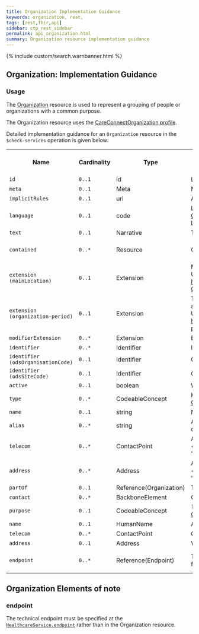 ```yaml
---
title: Organization Implementation Guidance
keywords: organization, rest,
tags: [rest,fhir,api]
sidebar: ctp_rest_sidebar
permalink: api_organization.html
summary: Organization resource implementation guidance
---
```


{% include custom/search.warnbanner.html %}



## Organization: Implementation Guidance ##

### Usage ###

The [Organization](http://hl7.org/fhir/stu3/organization.html) resource is used to represent a grouping of people or organizations with a common purpose.

The Organization resource uses the [CareConnectOrganization profile](https://fhir.hl7.org.uk/STU3/StructureDefinition/CareConnect-Organization-1).

Detailed implementation guidance for an `Organization` resource in the `$check-services` operation is given below:

<table  style="min-width:100%;width:100%">
<tr>
<th  style="width:10%;">Name</th>
<th  style="width:5%;">Cardinality</th>
<th  style="width:10%;">Type</th>
<th  style="width:38%;">FHIR/CareConnect Documentation</th>
<th  style="width:37%;">CDS Implementation Guidance</th>
</tr>
<tr>
<td><code>id</code></td>
<td><code>0..1</code></td>
<td>id</td>
<td>Logical id of this artifact</td>
<td></td>
</tr>
<tr>
<td><code>meta</code></td>
<td><code>0..1</code></td>
<td>Meta</td>
<td>Metadata about the resource</td>
<td></td>
</tr>
<tr>
<td><code>implicitRules</code></td>
<td><code>0..1</code></td>
<td>uri</td>
<td>A set of rules under which this content was created</td>
<td></td>
</tr>
<tr>
<td><code>language</code></td>
<td><code>0..1</code></td>
<td>code</td>
<td>Language of the resource content. <br/>
<a  href="http://hl7.org/fhir/stu3/valueset-languages.html">Common Languages</a> (Extensible but limited to All Languages)</td>
<td></td>
</tr>
<tr>
<td><code>text</code></td>
<td><code>0..1</code></td>
<td>Narrative</td>
<td>Text summary of the resource, for human interpretation</td>
<td></td>
</tr>
<tr>
<td><code>contained</code></td>
<td><code>0..*</code></td>
<td>Resource</td>
<td>Contained, inline Resources</td>
<td>This SHOULD NOT be populated.</td>
</tr>
<tr>
<td><code>extension (mainLocation)</code></td>
<td><code>0..1</code></td>
<td>Extension</td>
<td>Main location<br/>URL: <a href="https://fhir.hl7.org.uk/STU3/StructureDefinition/Extension-CareConnect-MainLocation-1">https://fhir.hl7.org.uk/STU3/StructureDefinition/Extension-CareConnect-MainLocation-1</a></td>
<td></td>
</tr>
<tr>
<td><code>extension (organization-period)</code></td>
<td><code>0..1</code></td>
<td>Extension</td>
<td>The date range that this organization should be considered available<br/>URL: <a href="http://hl7.org/fhir/stu3/StructureDefinition/organization-period">http://hl7.org/fhir/stu3/StructureDefinition/organization-period</a></td>
<td></td>
</tr>
<tr>
<td><code>modifierExtension</code></td>
<td><code>0..*</code></td>
<td>Extension</td>
<td>Extensions that cannot be ignored</td>
<td></td>
</tr>
<tr>
<td><code>identifier</code></td>
<td><code>0..*</code></td>
<td>Identifier</td>
<td>Identifies this organization across multiple systems</td>
<td></td>
</tr>
<tr>
<td><code>identifier (odsOrganisationCode)</code></td>
<td><code>0..1</code></td>
<td>Identifier</td>
<td>Organisation Data Service code</td>
<td></td>
</tr>
<tr>
<td><code>identifier (odsSiteCode)</code></td>
<td><code>0..1</code></td>
<td>Identifier</td>
<td>ODS Site code to identify the organisation at site level</td>
<td></td>
</tr>
<tr>
<td><code>active</code></td>
<td><code>0..1</code></td>
<td>boolean</td>
<td>Whether the organization's record is still in active use</td>
<td></td>
</tr>
<tr>
<td><code>type</code></td>
<td><code>0..*</code></td>
<td>CodeableConcept</td>
<td>Kind of organization<br>
<a  href="http://hl7.org/fhir/stu3/valueset-organization-type.html">OrganizationType (Example)</a></td>
<td></td>
</tr>
<tr>
<td><code>name</code></td>
<td><code>0..1</code></td>
<td>string</td>
<td>Name used for the organization</td>
<td></td>
</tr>
<tr>
<td><code>alias</code></td>
<td><code>0..*</code></td>
<td>string</td>
<td>A list of alternate names that the organization is known as, or was known as in the past</td>
<td></td>
</tr>
<tr>
<td><code>telecom</code></td>
<td><code>0..*</code></td>
<td>ContactPoint</td>
<td>A contact detail for the organization<br>
+ The telecom of an organization can never be of use 'home'</td>
<td></td>
</tr>
<tr>
<td><code>address</code></td>
<td><code>0..*</code></td>
<td>Address</td>
<td>An address for the organization<br>
+ An address of an organization can never be of use 'home'</td>
<td></td>
</tr>
<tr>
<td><code>partOf</code></td>
<td><code>0..1</code></td>
<td>Reference(Organization)</td>
<td>The organization of which this organization forms a part</td>
<td></td>
</tr>
<tr>
<td><code>contact</code></td>
<td><code>0..*</code></td>
<td>BackboneElement</td>
<td>Contact for the organization for a certain purpose</td>
<td></td>
</tr>
<tr>
<td  class="sub"><code>purpose</code></td>
<td><code>0..1</code></td>
<td>CodeableConcept</td>
<td>The type of contact<br>
<a  href="http://hl7.org/fhir/stu3/valueset-contactentity-type.html">ContactEntityType (Extensible)</a></td>
<td></td>
</tr>
<tr>
<td  class="sub"><code>name</code></td>
<td><code>0..1</code></td>
<td>HumanName</td>
<td>A name associated with the contact</td>
<td></td>
</tr>
<tr>
<td  class="sub"><code>telecom</code></td>
<td><code>0..*</code></td>
<td>ContactPoint</td>
<td>Contact details (telephone, email, etc.) for a contact</td>
<td></td>
</tr>
<tr>
<td  class="sub"><code>address</code></td>
<td><code>0..1</code></td>
<td>Address</td>
<td>Visiting or postal addresses for the contact</td>
<td></td>
</tr>
<tr>
<td><code>endpoint</code></td>
<td><code>0..*</code></td>
<td>Reference(Endpoint)</td>
<td>Technical endpoints providing access to services operated for the organization</td>
<td>This SHOULD NOT be populated</td>
</tr>
</table>

  
## Organization Elements of note ##

### endpoint ###

The technical endpoint must be specified at the [`HealthcareService.endpoint`](api_healthcare_service.html) rather than in the Organization resource.
